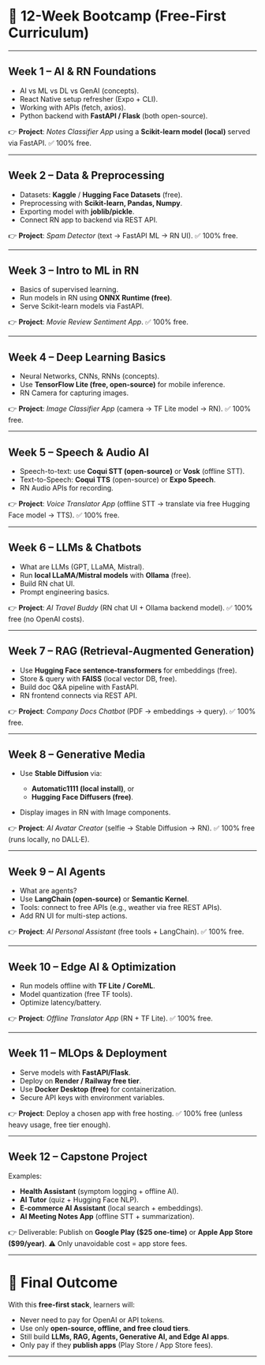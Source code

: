 # 📱 12-Week Bootcamp (Free-First Curriculum)

---

## **Week 1 – AI & RN Foundations**

* AI vs ML vs DL vs GenAI (concepts).
* React Native setup refresher (Expo + CLI).
* Working with APIs (fetch, axios).
* Python backend with **FastAPI / Flask** (both open-source).

👉 **Project**: *Notes Classifier App* using a **Scikit-learn model (local)** served via FastAPI.
✅ 100% free.

---

## **Week 2 – Data & Preprocessing**

* Datasets: **Kaggle** / **Hugging Face Datasets** (free).
* Preprocessing with **Scikit-learn, Pandas, Numpy**.
* Exporting model with **joblib/pickle**.
* Connect RN app to backend via REST API.

👉 **Project**: *Spam Detector* (text → FastAPI ML → RN UI).
✅ 100% free.

---

## **Week 3 – Intro to ML in RN**

* Basics of supervised learning.
* Run models in RN using **ONNX Runtime (free)**.
* Serve Scikit-learn models via FastAPI.

👉 **Project**: *Movie Review Sentiment App*.
✅ 100% free.

---

## **Week 4 – Deep Learning Basics**

* Neural Networks, CNNs, RNNs (concepts).
* Use **TensorFlow Lite (free, open-source)** for mobile inference.
* RN Camera for capturing images.

👉 **Project**: *Image Classifier App* (camera → TF Lite model → RN).
✅ 100% free.

---

## **Week 5 – Speech & Audio AI**

* Speech-to-text: use **Coqui STT (open-source)** or **Vosk** (offline STT).
* Text-to-Speech: **Coqui TTS** (open-source) or **Expo Speech**.
* RN Audio APIs for recording.

👉 **Project**: *Voice Translator App* (offline STT → translate via free Hugging Face model → TTS).
✅ 100% free.

---

## **Week 6 – LLMs & Chatbots**

* What are LLMs (GPT, LLaMA, Mistral).
* Run **local LLaMA/Mistral models** with **Ollama** (free).
* Build RN chat UI.
* Prompt engineering basics.

👉 **Project**: *AI Travel Buddy* (RN chat UI + Ollama backend model).
✅ 100% free (no OpenAI costs).

---

## **Week 7 – RAG (Retrieval-Augmented Generation)**

* Use **Hugging Face sentence-transformers** for embeddings (free).
* Store & query with **FAISS** (local vector DB, free).
* Build doc Q\&A pipeline with FastAPI.
* RN frontend connects via REST API.

👉 **Project**: *Company Docs Chatbot* (PDF → embeddings → query).
✅ 100% free.

---

## **Week 8 – Generative Media**

* Use **Stable Diffusion** via:

  * **Automatic1111 (local install)**, or
  * **Hugging Face Diffusers (free)**.
* Display images in RN with Image components.

👉 **Project**: *AI Avatar Creator* (selfie → Stable Diffusion → RN).
✅ 100% free (runs locally, no DALL·E).

---

## **Week 9 – AI Agents**

* What are agents?
* Use **LangChain (open-source)** or **Semantic Kernel**.
* Tools: connect to free APIs (e.g., weather via free REST APIs).
* Add RN UI for multi-step actions.

👉 **Project**: *AI Personal Assistant* (free tools + LangChain).
✅ 100% free.

---

## **Week 10 – Edge AI & Optimization**

* Run models offline with **TF Lite / CoreML**.
* Model quantization (free TF tools).
* Optimize latency/battery.

👉 **Project**: *Offline Translator App* (RN + TF Lite).
✅ 100% free.

---

## **Week 11 – MLOps & Deployment**

* Serve models with **FastAPI/Flask**.
* Deploy on **Render / Railway free tier**.
* Use **Docker Desktop (free)** for containerization.
* Secure API keys with environment variables.

👉 **Project**: Deploy a chosen app with free hosting.
✅ 100% free (unless heavy usage, free tier enough).

---

## **Week 12 – Capstone Project**

Examples:

* **Health Assistant** (symptom logging + offline AI).
* **AI Tutor** (quiz + Hugging Face NLP).
* **E-commerce AI Assistant** (local search + embeddings).
* **AI Meeting Notes App** (offline STT + summarization).

👉 Deliverable: Publish on **Google Play (\$25 one-time)** or **Apple App Store (\$99/year)**.
⚠️ Only unavoidable cost = app store fees.

---

# 🎯 Final Outcome

With this **free-first stack**, learners will:

* Never need to pay for OpenAI or API tokens.
* Use only **open-source, offline, and free cloud tiers**.
* Still build **LLMs, RAG, Agents, Generative AI, and Edge AI apps**.
* Only pay if they **publish apps** (Play Store / App Store fees).

---
